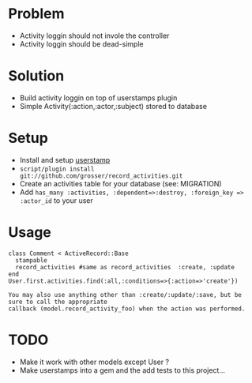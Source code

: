 Problem
=======
 - Activity loggin should not invole the controller
 - Activity loggin should be dead-simple

Solution
========
 - Build activity loggin on top of userstamps plugin
 - Simple Activity(:action,:actor,:subject) stored to database

Setup
=====
 - Install and setup [userstamp](http://github.com/delynn/userstamp)
 - `script/plugin install git://github.com/grosser/record_activities.git`
 - Create an activities table for your database (see: MIGRATION)
 - Add `has_many :activities, :dependent=>:destroy, :foreign_key => :actor_id` to your user

Usage
=====

    class Comment < ActiveRecord::Base
      stampable
      record_activities #same as record_activities  :create, :update
    end
    User.first.activities.find(:all,:conditions=>{:action=>'create'})

    You may also use anything other than :create/:update/:save, but be sure to call the appropriate
    callback (model.record_activity_foo) when the action was performed.

TODO
====
 - Make it work with other models except User ?
 - Make userstamps into a gem and the add tests to this project...